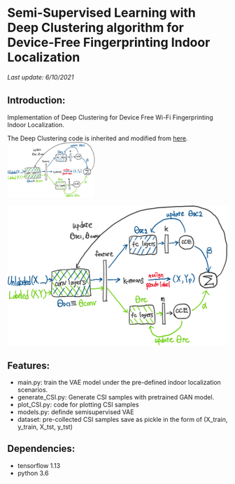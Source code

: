 # Semi-Supervised Learning with Deep Clustering algorithm for Device-Free Fingerprinting Indoor Localization
######  Last update: 6/10/2021
## Introduction:
Implementation of Deep Clustering for Device Free Wi-Fi Fingerprinting Indoor Localization. 

The Deep Clustering code is inherited and modified from [here](https://github.com/facebookresearch/deepcluster).
<img src="https://github.com/aciculachen/CSI-DeepClustering/blob/master/overview.png" width="200" />

![plot](https://github.com/aciculachen/CSI-DeepClustering/blob/master/overview.png)

## Features:

- main.py: train the VAE model under the pre-defined indoor localization scenarios.
- generate_CSI.py: Generate CSI samples with pretrained GAN model.
- plot_CSI.py: code for plotting CSI samples
- models.py: definde semisupervised VAE 
- dataset: pre-collected CSI samples save as pickle in the form of (X_train, y_train, X_tst, y_tst)
## Dependencies:
- tensorflow 1.13
- python 3.6
